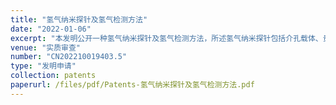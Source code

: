 ```yaml
---
title: "氢气纳米探针及氢气检测方法"
date: "2022-01-06"
excerpt: "本发明公开一种氢气纳米探针及氢气检测方法，所述氢气纳米探针包括介孔载体、贵金属纳米颗粒以及与氢气反应的探针分子，所述贵金属纳米颗粒负载在所述介孔载体上，所述探针分子负载在所述介孔载体上，所述探针分子中含有能与氢气反应的官能团。本发明提供的氢气纳米探针，采用介孔载体作为负载贵金属纳米颗粒和荧光分子的载体，有利于氢气纳米探针的生物安全性，提高其在生物内的适用性；而探针分子中的官能团能够被氢气还原，从而出现吸电子能力的变化，实现对氢气的检测；而贵金属纳米颗粒的存在会促进氢气的催化还原，提高氢气检测效率；该氢气纳米探针有助于对氢气治疗提供一个有效检测手段。"
venue: "实质审查"
number: "CN202210019403.5"
type: "发明申请"
collection: patents
paperurl: /files/pdf/Patents-氢气纳米探针及氢气检测方法.pdf
---
```



